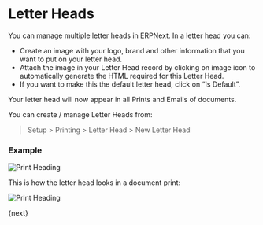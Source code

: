 # Letter Heads

You can manage multiple letter heads in ERPNext. In a letter head you can:

  * Create an image with your logo, brand and other information that you want to put on your letter head.
  * Attach the image in your Letter Head record by clicking on image icon to automatically generate the HTML required for this Letter Head.
  * If you want to make this the default letter head, click on “Is Default”.

Your letter head will now appear in all Prints and Emails of documents.

You can create / manage Letter Heads from:

> Setup > Printing > Letter Head > New Letter Head

### Example

<img class="screenshot" alt="Print Heading" src="{{url_prefix}}/assets/img/setup/print/letter-head.png">

This is how the letter head looks in a document print:

<img class="screenshot" alt="Print Heading" src="{{url_prefix}}/assets/img/setup/print/letter-head-1.png">

{next}
